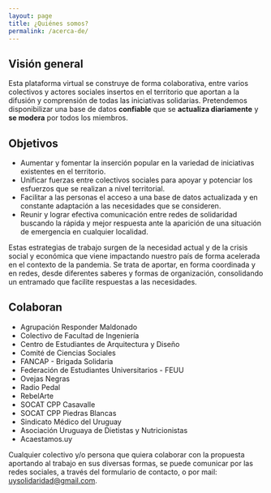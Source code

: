 ```yaml
---
layout: page
title: ¿Quiénes somos?
permalink: /acerca-de/
---
```


## Visión general
Esta plataforma virtual se construye de forma colaborativa, entre varios colectivos y actores sociales insertos en el territorio que aportan a la difusión y comprensión de todas las iniciativas solidarias. Pretendemos disponibilizar una base de datos **confiable** que se **actualiza diariamente** y **se modera** por todos los miembros.

## Objetivos

- Aumentar y fomentar la inserción popular en la variedad de iniciativas existentes en el territorio.
- Unificar fuerzas entre colectivos sociales para apoyar y potenciar los esfuerzos que se realizan a nivel territorial.
- Facilitar a las personas el acceso a una base de datos actualizada y en constante adaptación a las necesidades que se consideren.
- Reunir y lograr efectiva comunicación entre redes de solidaridad buscando la rápida y mejor respuesta ante la aparición de una situación de emergencia en cualquier localidad.

Estas estrategias de trabajo surgen de la necesidad actual y de la crisis social y económica que viene impactando nuestro país de forma acelerada en el contexto de la pandemia. Se trata de aportar, en forma coordinada y en redes, desde diferentes saberes y formas de organización, consolidando un entramado que facilite respuestas a las necesidades.

## Colaboran

- Agrupación Responder Maldonado
- Colectivo de Facultad de Ingeniería
- Centro de Estudiantes de Arquitectura y Diseño
- Comité de Ciencias Sociales
- FANCAP - Brigada Solidaria
- Federación de Estudiantes Universitarios - FEUU
- Ovejas Negras
- Radio Pedal
- RebelArte
- SOCAT CPP Casavalle
- SOCAT CPP Piedras Blancas
- Sindicato Médico del Uruguay 
- Asociación Uruguaya de Dietistas y Nutricionistas
- Acaestamos.uy

Cualquier colectivo y/o persona que quiera colaborar con la propuesta aportando al trabajo en sus diversas formas, se puede comunicar por las redes sociales, a través del formulario de contacto, o por mail: uysolidaridad@gmail.com.